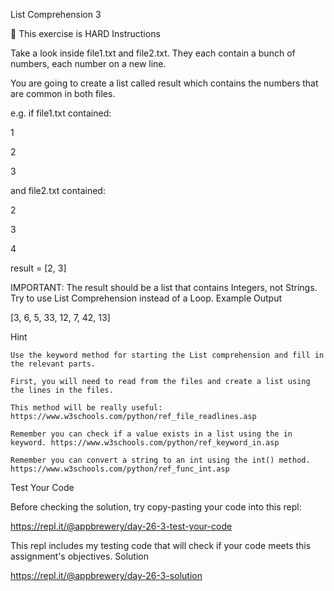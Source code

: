 List Comprehension 3

💪 This exercise is HARD
Instructions

Take a look inside file1.txt and file2.txt. They each contain a bunch of numbers, each number on a new line.

You are going to create a list called result which contains the numbers that are common in both files.

e.g. if file1.txt contained:

1

2

3

and file2.txt contained:

2

3

4

result = [2, 3]

IMPORTANT: The result should be a list that contains Integers, not Strings. Try to use List Comprehension instead of a Loop.
Example Output

[3, 6, 5, 33, 12, 7, 42, 13]

Hint

    Use the keyword method for starting the List comprehension and fill in the relevant parts.

    First, you will need to read from the files and create a list using the lines in the files.

    This method will be really useful: https://www.w3schools.com/python/ref_file_readlines.asp

    Remember you can check if a value exists in a list using the in keyword. https://www.w3schools.com/python/ref_keyword_in.asp

    Remember you can convert a string to an int using the int() method. https://www.w3schools.com/python/ref_func_int.asp

Test Your Code

Before checking the solution, try copy-pasting your code into this repl:

https://repl.it/@appbrewery/day-26-3-test-your-code

This repl includes my testing code that will check if your code meets this assignment's objectives.
Solution

https://repl.it/@appbrewery/day-26-3-solution